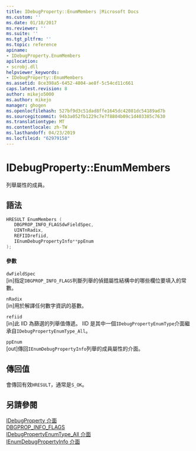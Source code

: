 ```yaml
---
title: IDebugProperty::EnumMembers |Microsoft Docs
ms.custom: ''
ms.date: 01/18/2017
ms.reviewer: ''
ms.suite: ''
ms.tgt_pltfrm: ''
ms.topic: reference
apiname:
- IDebugProperty.EnumMembers
apilocation:
- scrobj.dll
helpviewer_keywords:
- IDebugProperty::EnumMembers
ms.assetid: 8ce398a5-6452-4804-ae8f-5c54cd11c661
caps.latest.revision: 8
author: mikejo5000
ms.author: mikejo
manager: ghogen
ms.openlocfilehash: 527bf9d3c51dad8ffe1645dc42081dc54189ad7b
ms.sourcegitcommit: 94b3a052fb1229c7e7f8804b09c1d403385c7630
ms.translationtype: MT
ms.contentlocale: zh-TW
ms.lasthandoff: 04/23/2019
ms.locfileid: "62979158"
---
```

# <a name="idebugpropertyenummembers"></a>IDebugProperty::EnumMembers
列舉屬性的成員。  
  
## <a name="syntax"></a>語法  
  
```cpp
HRESULT EnumMembers (  
   DBGPROP_INFO_FLAGSdwFieldSpec,  
   UINTnRadix,  
   REFIIDrefiid,  
   IEnumDebugPropertyInfo**ppEnum  
);  
```  
  
#### <a name="parameters"></a>參數  
 `dwFieldSpec`  
 [in]指定`DBGPROP_INFO_FLAGS`判斷列舉的偵錯屬性結構中的哪些欄位要填入的常數。  
  
 `nRadix`  
 [in]用於解譯任何數字資訊的基數。  
  
 `refiid`  
 [in]此 IID 為篩選的列舉值傳遞。 IID 是其中一個`IDebugPropertyEnumType`介面繼承自`IDebugPropertyEnumType_All`。  
  
 `ppEnum`  
 [out]傳回`IEnumDebugPropertyInfo`列舉的成員屬性的介面。  
  
## <a name="return-value"></a>傳回值  
 會傳回有效`HRESULT`，通常是`S_OK`。  
  
## <a name="see-also"></a>另請參閱  
 [IDebugProperty 介面](../../winscript/reference/idebugproperty-interface.md)   
 [DBGPROP_INFO_FLAGS](../../winscript/reference/dbgprop-info-flags.md)   
 [IDebugPropertyEnumType_All 介面](../../winscript/reference/idebugpropertyenumtype-all-interface.md)   
 [IEnumDebugPropertyInfo 介面](../../winscript/reference/ienumdebugpropertyinfo-interface.md)